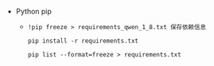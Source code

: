 - Python pip
	- ```
	  !pip freeze > requirements_qwen_1_8.txt 保存依赖信息
	  
	  pip install -r requirements.txt
	  
	  pip list --format=freeze > requirements.txt
	  ```